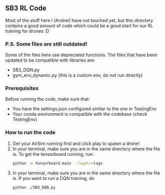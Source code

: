 <!-- SB3 RL Code -->
## SB3 RL Code 

Most of the stuff here I (Andrei) have not touched yet, but this directory contains a good amount of code which could be a good start for our RL training for drones :D

### P.S. Some files are still outdated!
Some of the files here use deprecated functions. The files that have been updated to be compatible with libraries are:
- SB3_DQN.py
- gym_env_dynamic.py (this is a custom env, do not run directly)

### Prerequisites

Before running the code, make sure that:
* You have the settings.json configured similar to the one in TestingEnv
* Your conda environment is compatible with the codebase (check TestingEnv)

### How to run the code
1. Get your AirSim running first and click play to spawn a drone!
2. In your terminal, make sure you are in the same directory where the file is. To get the tensorboard running, run:
   ```sh
   python -m tensorboard.main --logdir=logs
   ```
3. In your terminal, make sure you are in the same directory where the file is. If you want to run a DQN training, do
   ```sh
   python ./SB3_DQN.py
   ```

